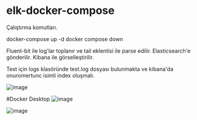 # elk-docker-compose

Çalıştırma komutları.

docker-compose up -d
docker compose down

Fluent-bit ile log'lar toplanır ve tail eklentisi ile parse edilir.
Elasticsearch'e gönderilir.
Kibana ile görselleştirilir.

Test için logs klasöründe test.log dosyası bulunmakta ve kibana'da onuromertunc isimli index oluşmalı.

![image](https://github.com/user-attachments/assets/d7b612b4-e2e0-4e9a-bf10-012ce8117d71)

#Docker Desktop
![image](https://github.com/user-attachments/assets/a59f9e72-5296-41cf-8be9-1f6389106429)

![image](https://github.com/user-attachments/assets/b5ab7136-917f-45d4-a52d-fcad99111ca6)
